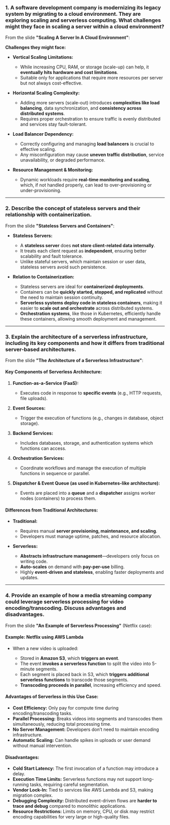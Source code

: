 

### **1. A software development company is modernizing its legacy system by migrating to a cloud environment. They are exploring scaling and serverless computing. What challenges might they face in scaling a server within a cloud environment?**

From the slide **"Scaling A Server In A Cloud Environment"**:

**Challenges they might face:**

* **Vertical Scaling Limitations:**

  * While increasing CPU, RAM, or storage (scale-up) can help, it **eventually hits hardware and cost limitations**.
  * Suitable only for applications that require more resources per server but not always cost-effective.

* **Horizontal Scaling Complexity:**

  * Adding more servers (scale-out) introduces **complexities like load balancing**, data synchronization, and **consistency across distributed systems**.
  * Requires proper orchestration to ensure traffic is evenly distributed and services stay fault-tolerant.

* **Load Balancer Dependency:**

  * Correctly configuring and managing **load balancers** is crucial to effective scaling.
  * Any misconfiguration may cause **uneven traffic distribution**, service unavailability, or degraded performance.

* **Resource Management & Monitoring:**

  * Dynamic workloads require **real-time monitoring and scaling**, which, if not handled properly, can lead to over-provisioning or under-provisioning.

---

### **2. Describe the concept of stateless servers and their relationship with containerization.**

From the slide **"Stateless Servers and Containers"**:

* **Stateless Servers:**

  * A **stateless server** does **not store client-related data internally**.
  * It treats each client request as **independent**, ensuring better scalability and fault tolerance.
  * Unlike stateful servers, which maintain session or user data, stateless servers avoid such persistence.

* **Relation to Containerization:**

  * Stateless servers are ideal for **containerized deployments**.
  * Containers can be **quickly started, stopped, and replicated** without the need to maintain session continuity.
  * **Serverless systems deploy code in stateless containers**, making it easier to **scale out and orchestrate** across distributed systems.
  * **Orchestration systems**, like those in Kubernetes, efficiently handle these containers, allowing smooth deployment and management.

---

### **3. Explain the architecture of a serverless infrastructure, including its key components and how it differs from traditional server-based architectures.**

From the slide **"The Architecture of a Serverless Infrastructure"**:

#### **Key Components of Serverless Architecture:**

1. **Function-as-a-Service (FaaS):**

   * Executes code in response to **specific events** (e.g., HTTP requests, file uploads).

2. **Event Sources:**

   * Trigger the execution of functions (e.g., changes in database, object storage).

3. **Backend Services:**

   * Includes databases, storage, and authentication systems which functions can access.

4. **Orchestration Services:**

   * Coordinate workflows and manage the execution of multiple functions in sequence or parallel.

5. **Dispatcher & Event Queue (as used in Kubernetes-like architecture):**

   * Events are placed into a **queue** and a **dispatcher** assigns worker nodes (containers) to process them.

#### **Differences from Traditional Architectures:**

* **Traditional:**

  * Requires manual **server provisioning, maintenance, and scaling**.
  * Developers must manage uptime, patches, and resource allocation.

* **Serverless:**

  * **Abstracts infrastructure management**—developers only focus on writing code.
  * **Auto-scales** on demand with **pay-per-use** billing.
  * Highly **event-driven and stateless**, enabling faster deployments and updates.

---

### **4. Provide an example of how a media streaming company could leverage serverless processing for video encoding/transcoding. Discuss advantages and disadvantages.**

From the slide **"An Example of Serverless Processing"** (Netflix case):

#### **Example: Netflix using AWS Lambda**

* When a new video is uploaded:

  * Stored in **Amazon S3**, which **triggers an event**.
  * The event **invokes a serverless function** to split the video into 5-minute segments.
  * Each segment is placed back in S3, which **triggers additional serverless functions** to transcode those segments.
  * **Transcoding proceeds in parallel**, increasing efficiency and speed.

#### **Advantages of Serverless in this Use Case:**

* **Cost Efficiency:** Only pay for compute time during encoding/transcoding tasks.
* **Parallel Processing:** Breaks videos into segments and transcodes them simultaneously, reducing total processing time.
* **No Server Management:** Developers don’t need to maintain encoding infrastructure.
* **Automatic Scaling:** Can handle spikes in uploads or user demand without manual intervention.

#### **Disadvantages:**

* **Cold Start Latency:** The first invocation of a function may introduce a delay.
* **Execution Time Limits:** Serverless functions may not support long-running tasks, requiring careful segmentation.
* **Vendor Lock-In:** Tied to services like AWS Lambda and S3, making migration complex.
* **Debugging Complexity:** Distributed event-driven flows are **harder to trace and debug** compared to monolithic applications.
* **Resource Restrictions:** Limits on memory, CPU, or disk may restrict encoding capabilities for very large or high-quality files.

